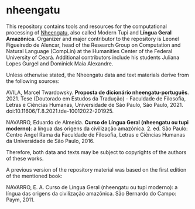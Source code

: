 # nheengatu
This repository contains tools and resources for the computational processing of [Nheengatu](https://glottolog.org/resource/languoid/id/nhen1239), also called Modern Tupi and **Língua Geral Amazônica**. Organizer and major contributor to the repository is Leonel Figueiredo de Alencar, head of the Research Group on Computation and Natural Language (CompLin) at the Humanities Center of the Federal University of Ceará. Additional contributors include his students Juliana Lopes Gurgel and Dominick Maia Alexandre.

Unless otherwise stated, the Nheengatu data and text materials derive from the following sources:

AVILA, Marcel Twardowsky. **Proposta de dicionário nheengatu-português**. 2021. Tese (Doutorado em Estudos da Tradução) - Faculdade de Filosofia, Letras e Ciências Humanas, Universidade de São Paulo, São Paulo, 2021. doi:10.11606/T.8.2021.tde-10012022-201925.

NAVARRO, Eduardo de Almeida. **Curso de Língua Geral (nheengatu ou tupi moderno)**: a língua das origens da civilização amazônica. 2. ed. São Paulo: Centro Angel Rama da Faculdade de Filosofia, Letras e Ciências Humanas da Universidade de São Paulo, 2016.


Therefore, both data and texts may be subject to copyrights of the authors of these works. 

A previous version of the repository material was based on the first edition of the mentioned book:

NAVARRO, E. A. Curso de Língua Geral (nheengatu ou tupi moderno): a língua das origens da civilização amazônica. São Bernardo do Campo: Paym, 2011.
